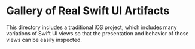 # Gallery of Real Swift UI Artifacts
This directory includes a traditional iOS project, which includes many variations of Swift UI views so that the presentation and behavior of those views can be easily inspected.
